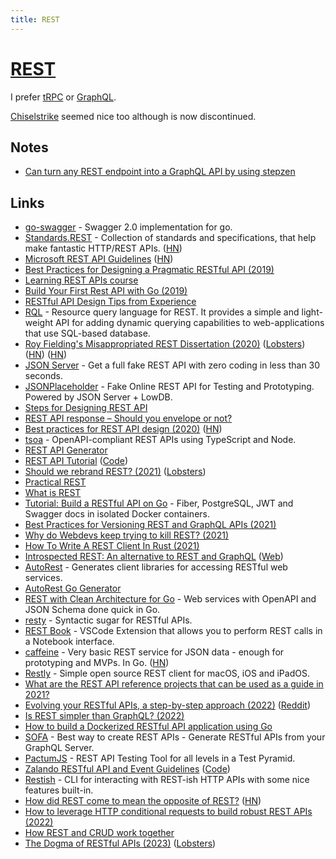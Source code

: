 ```yaml
---
title: REST
---
```


# [REST](https://en.wikipedia.org/wiki/Representational_state_transfer)

I prefer [tRPC](https://trpc.io/) or [GraphQL](graphql/graphql.md).

[Chiselstrike](../tools/chiselstrike.md) seemed nice too although is now discontinued.

## Notes

- [Can turn any REST endpoint into a GraphQL API by using stepzen](https://twitter.com/gethackteam/status/1510530560086654980)

## Links

- [go-swagger](https://github.com/go-swagger/go-swagger) - Swagger 2.0 implementation for go.
- [Standards.REST](http://standards.rest/) - Collection of standards and specifications, that help make fantastic HTTP/REST APIs. ([HN](https://news.ycombinator.com/item?id=19943008))
- [Microsoft REST API Guidelines](https://github.com/Microsoft/api-guidelines/blob/master/Guidelines.md) ([HN](https://news.ycombinator.com/item?id=21609807))
- [Best Practices for Designing a Pragmatic RESTful API (2019)](https://www.vinaysahni.com/best-practices-for-a-pragmatic-restful-api)
- [Learning REST APIs course](https://www.linkedin.com/learning/learning-rest-apis)
- [Build Your First Rest API with Go (2019)](https://dev.to/moficodes/build-your-first-rest-api-with-go-2gcj)
- [RESTful API Design Tips from Experience](https://github.com/ptboyer/restful-api-design-tips)
- [RQL](https://github.com/a8m/rql) - Resource query language for REST. It provides a simple and light-weight API for adding dynamic querying capabilities to web-applications that use SQL-based database.
- [Roy Fielding's Misappropriated REST Dissertation (2020)](https://twobithistory.org/2020/06/28/rest.html) ([Lobsters](https://lobste.rs/s/rbom5a/roy_fielding_s_misappropriated_rest)) ([HN](https://news.ycombinator.com/item?id=23670238)) ([HN](https://news.ycombinator.com/item?id=29009729))
- [JSON Server](https://github.com/typicode/json-server) - Get a full fake REST API with zero coding in less than 30 seconds.
- [JSONPlaceholder](https://jsonplaceholder.typicode.com/) - Fake Online REST API for Testing and Prototyping. Powered by JSON Server + LowDB.
- [Steps for Designing REST API](https://www.wutsi.com/read/246/5-steps-for-designing-your-rest-apis)
- [REST API response – Should you envelope or not?](https://news.ycombinator.com/item?id=25913429)
- [Best practices for REST API design (2020)](https://stackoverflow.blog/2020/03/02/best-practices-for-rest-api-design/) ([HN](https://news.ycombinator.com/item?id=26225373))
- [tsoa](https://github.com/lukeautry/tsoa) - OpenAPI-compliant REST APIs using TypeScript and Node.
- [REST API Generator](https://retool.com/api-generator/)
- [REST API Tutorial](https://www.restapitutorial.com/) ([Code](https://github.com/tfredrich/RestApiTutorial.com))
- [Should we rebrand REST? (2021)](https://kieranpotts.com/rebranding-rest/) ([Lobsters](https://lobste.rs/s/j7qi7v/should_we_rebrand_rest))
- [Practical REST](https://www.crudful.com/guides/what-is-rest)
- [What is REST](https://restfulapi.net/)
- [Tutorial: Build a RESTful API on Go](https://github.com/koddr/tutorial-go-fiber-rest-api) - Fiber, PostgreSQL, JWT and Swagger docs in isolated Docker containers.
- [Best Practices for Versioning REST and GraphQL APIs (2021)](https://www.moesif.com/blog/technical/api-design/Best-Practices-for-Versioning-REST-and-GraphQL-APIs/)
- [Why do Webdevs keep trying to kill REST? (2021)](https://www.swyx.io/client-server-battle/)
- [How To Write A REST Client In Rust (2021)](https://www.lpalmieri.com/posts/how-to-write-a-rest-client-in-rust-with-reqwest-and-wiremock/)
- [Introspected REST: An alternative to REST and GraphQL](https://github.com/vasilakisfil/Introspected-REST) ([Web](https://introspected.rest/))
- [AutoRest](https://github.com/Azure/autorest) - Generates client libraries for accessing RESTful web services.
- [AutoRest Go Generator](https://github.com/Azure/autorest.go)
- [REST with Clean Architecture for Go](https://github.com/swaggest/rest) - Web services with OpenAPI and JSON Schema done quick in Go.
- [resty](https://github.com/brielov/resty) - Syntactic sugar for RESTful APIs.
- [REST Book](https://github.com/tanhakabir/rest-book) - VSCode Extension that allows you to perform REST calls in a Notebook interface.
- [caffeine](https://github.com/rehacktive/caffeine) - Very basic REST service for JSON data - enough for prototyping and MVPs. In Go. ([HN](https://news.ycombinator.com/item?id=29238563))
- [Restly](https://github.com/brokenhandsio/Restly) - Simple open source REST client for macOS, iOS and iPadOS.
- [What are the REST API reference projects that can be used as a guide in 2021?](https://www.reddit.com/r/golang/comments/r11ime/what_are_the_rest_api_reference_projects_that_can/)
- [Evolving your RESTful APIs, a step-by-step approach (2022)](https://blog.frankel.ch/evolve-apis/) ([Reddit](https://www.reddit.com/r/programming/comments/t2sv52/evolving_your_restful_apis_a_stepbystep_approach/))
- [Is REST simpler than GraphQL? (2022)](https://dev.to/oleg008/is-rest-simpler-than-graphql-78c)
- [How to build a Dockerized RESTful API application using Go](https://github.com/learning-cloud-native-go/myapp)
- [SOFA](https://github.com/Urigo/SOFA) - Best way to create REST APIs - Generate RESTful APIs from your GraphQL Server.
- [PactumJS](https://github.com/pactumjs/pactum) - REST API Testing Tool for all levels in a Test Pyramid.
- [Zalando RESTful API and Event Guidelines](https://opensource.zalando.com/restful-api-guidelines/) ([Code](https://github.com/zalando/restful-api-guidelines))
- [Restish](https://github.com/danielgtaylor/restish) - CLI for interacting with REST-ish HTTP APIs with some nice features built-in.
- [How did REST come to mean the opposite of REST?](https://htmx.org/essays/how-did-rest-come-to-mean-the-opposite-of-rest/) ([HN](https://news.ycombinator.com/item?id=32141027))
- [How to leverage HTTP conditional requests to build robust REST APIs (2022)](https://quadratic.fm/p/how-meta-microsoft-google-github)
- [How REST and CRUD work together](https://twitter.com/ChiselStrike/status/1603807907123908608)
- [The Dogma of RESTful APIs (2023)](https://erock.io/2023/03/10/dogma-of-restful-api.html) ([Lobsters](https://lobste.rs/s/r0yael/dogma_restful_apis))
